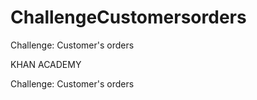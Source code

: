 # ChallengeCustomersorders
Challenge: Customer's orders


KHAN ACADEMY 

Challenge: Customer's orders
